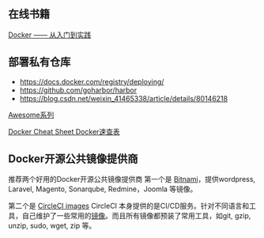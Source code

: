 ## 在线书籍

[Docker —— 从入门到实践](https://yeasy.gitbooks.io/docker_practice)

## 部署私有仓库
* https://docs.docker.com/registry/deploying/
* https://github.com/goharbor/harbor
* https://blog.csdn.net/weixin_41465338/article/details/80146218

[Awesome系列](https://github.com/veggiemonk/awesome-docker)

[Docker Cheat Sheet Docker速查表](https://github.com/wsargent/docker-cheat-sheet/blob/master/zh-cn/README.md)

## Docker开源公共镜像提供商

推荐两个好用的Docker开源公共镜像提供商
第一个是 [Bitnami](https://github.com/bitnami)，提供wordpress, Laravel, Magento, Sonarqube, Redmine，Joomla 等镜像。

第二个是 [CircleCI images](https://github.com/circleci/circleci-images)
CircleCI 本身提供的是CI/CD服务。针对不同语言和工具，自己维护了一些常用的[镜像](https://circleci.com/docs/2.0/circleci-images/)。而且所有镜像都预装了常用工具，如git, gzip, unzip, sudo, wget, zip 等。

